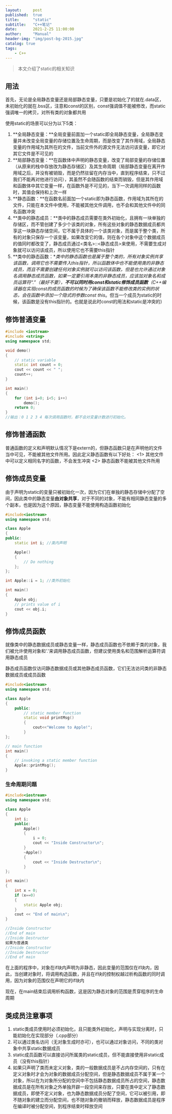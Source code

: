 ```yaml
---
layout:     post
published:  true
title:      "static"
subtitle:   "C++笔记"
date:       2021-2-25 11:00:00
author:     "Manual"
header-img: "img/post-bg-2015.jpg"
catalog: true
tags:
    - C++
---
```


> 本文介绍了static的相关知识

## 用法

首先，无论是全局静态变量还是局部静态变量，只要是初始化了的就在.data区，未初始化的就在.bss区，注意和const的区别，const强调值不能被修改，而static强调唯一的拷贝，对所有类的对象都共用

使用static的场景可以分为以下5类：

1. **全局静态变量：**全局变量前面加一个static即全局静态变量，全局静态变量并未改变全局变量的存储位置及生命周期，而是改变了其作用域，全局静态变量的作用域为其所在的文件，当前文件外的源文件无法访问该变量，即它对其它文件是不可见的
2. **局部静态变量：**在函数体中声明的静态变量，改变了局部变量的存储位置（从原来的栈中存放改为静态存储区）及其生命周期（局部静态变量在离开作用域之后，并没有被销毁，而是仍然驻留在内存当中，直到程序结束，只不过我们不能再对他进行访问），其虽然不会随函数的结束而销毁，但是其作用域和函数体中其它变量一样，在函数外是不可见的，当下一次调用同样的函数时，其值会保持和上次一样
3. **静态函数：**在函数名前面加一个static即为静态函数，作用域为其所在的文件，只能在本文件中使用，不能被其他文件调用，也不会和其他文件中的同名函数冲突
4. **类中的静态成员：**类中的静态成员需要在类外初始化，且拥有一块单独的存储区，而不管创建了多少个该类的对象，所有这些对象的静态数据成员都共享这一块静态存储空间，它不属于具体的一个该类对象，而是属于整个类，所有的对象只保存一个该变量，如果改变它的值，则在各个对象中这个数据成员的值同时都改变了，静态成员通过<类名>::<静态成员>来使用，不需要生成对象就可以访问该成员，所以使用它也不需要this指针
5. **类中的静态函数：**类中的静态函数也是属于整个类的，所有对象实例共享该函数，调用它也不需要传入this指针，所以函数体中也不能使用类的非静态成员，而且不需要创建任何对象实例就可以访问该函数，但是也允许通过对象名调用静态成员函数，如果一定要引用本类的非静态成员，应该加对象名和成员运算符“.”（最好不要），**不可以同时用const和static修饰成员函数**（C++编译器在实现const的成员函数的时候为了确保该函数不能修改类的实例的状态，会在函数中添加一个隐式的参数const this*。但当一个成员为static的时候，该函数是没有this指针的。也就是说此时const的用法和static是冲突的）

## 修饰普通变量

```C++
#include <iostream> 
#include <string> 
using namespace std; 

void demo() 
{ 
    // static variable 
    static int count = 0; 
    cout << count << " "; 
    count++; 
} 

int main() 
{ 
    for (int i=0; i<5; i++)  
        demo(); 
    return 0; 
}
//输出：0 1 2 3 4 每次调用函数时，都不会对变量计数进行初始化。
```

## 修饰普通函数

普通函数的定义和声明默认情况下是extern的，但静态函数只是在声明他的文件当中可见，不能被其他文件所用。因此定义静态函数有以下好处：
<1> 其他文件中可以定义相同名字的函数，不会发生冲突
<2> 静态函数不能被其他文件所用

## 修饰成员变量

由于声明为static的变量只被初始化一次，因为它们在单独的静态存储中分配了空间，因此类中的静态变量**由对象共享**，对于不同的对象，不能有相同静态变量的多个副本，也是因为这个原因，静态变量不能使用构造函数初始化

```C++
#include<iostream> 
using namespace std; 

class Apple 
{ 
public: 
    static int i; //类内声明

    Apple() 
    { 
        // Do nothing 
    }; 
}; 

int Apple::i = 1; //类外初始化

int main() 
{ 
    Apple obj; 
    // prints value of i 
    cout << obj.i; 
} 
```

## 修饰成员函数

就像类中的静态数据成员或静态变量一样，静态成员函数也不依赖于类的对象，我们被允许使用对象和'.'来调用静态成员函数，但建议使用类名和范围解析运算符调用静态成员

静态成员函数仅访问静态数据成员或其他静态成员函数，它们无法访问类的非静态数据成员或成员函数

```C++
#include<iostream> 
using namespace std; 

class Apple 
{ 
    public: 
        // static member function 
        static void printMsg() 
        {
            cout<<"Welcome to Apple!"; 
        }
}; 

// main function 
int main() 
{ 
    // invoking a static member function 
    Apple::printMsg(); 
} 
```

### 生命周期问题

```C++
#include<iostream> 
using namespace std; 

class Apple 
{ 
    int i; 
    public: 
        Apple() 
        { 
            i = 0; 
            cout << "Inside Constructor\n"; 
        } 
        ~Apple() 
        { 
            cout << "Inside Destructor\n"; 
        } 
}; 

int main() 
{ 
    int x = 0; 
    if (x==0) 
    { 
        static Apple obj; 
    } 
    cout << "End of main\n"; 
} 

//Inside Constructor
//End of main
//Inside Destructor
如果为普通类
//Inside Constructor
//Inside Destructor
//End of main
```

在上面的程序中，对象在if块内声明为非静态，因此变量的范围仅在if块内，因此，当创建对象时，将调用构造函数，并且在if块的控制权越过析构函数的同时调用，因为对象的范围仅在声明它的if块内

现在，在main结束后调用析构函数，这是因为静态对象的范围是贯穿程序的生命周期

## 类成员注意事项

1. static类成员使用时必须初始化，且只能类外初始化，声明与实现分离时，只能初始化在实现部分（.cpp部分）
2. 可以通过类名访问（无对象生成时亦可），也可以通过对象访问，不同的类对象中共享static数据成员
3. static成员函数可以直接访问所属类的static成员，但不能直接使用非static成员（没有this指针）
4. 如果只声明了类而未定义对象，类的一般数据成员是不占内存空间的，只有在定义对象时才会为对象的数据成员分配空间，但是静态数据成员不属于某一个对象，所以在为对象所分配的空间中不包括静态数据成员所占的空间，静态数据成员是在所有对象之外单独开辟一段空间来存放，只要在类中定义了静态数据成员，即使不定义对象，也为静态数据成员分配了空间，它可以被引用，即不随对象的建立而分配空间，也不随对象的撤销而释放，静态数据成员是程序在编译时被分配空间，到程序结束时释放空间

